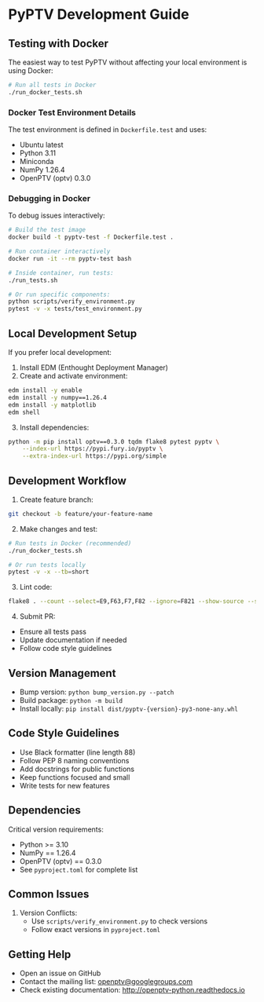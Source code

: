 # PyPTV Development Guide

## Testing with Docker

The easiest way to test PyPTV without affecting your local environment is using Docker:

```bash
# Run all tests in Docker
./run_docker_tests.sh
```

### Docker Test Environment Details

The test environment is defined in `Dockerfile.test` and uses:
- Ubuntu latest
- Python 3.11
- Miniconda
- NumPy 1.26.4
- OpenPTV (optv) 0.3.0

### Debugging in Docker

To debug issues interactively:

```bash
# Build the test image
docker build -t pyptv-test -f Dockerfile.test .

# Run container interactively
docker run -it --rm pyptv-test bash

# Inside container, run tests:
./run_tests.sh

# Or run specific components:
python scripts/verify_environment.py
pytest -v -x tests/test_environment.py
```

## Local Development Setup

If you prefer local development:

1. Install EDM (Enthought Deployment Manager)
2. Create and activate environment:
```bash
edm install -y enable
edm install -y numpy==1.26.4
edm install -y matplotlib
edm shell
```

3. Install dependencies:
```bash
python -m pip install optv==0.3.0 tqdm flake8 pytest pyptv \
    --index-url https://pypi.fury.io/pyptv \
    --extra-index-url https://pypi.org/simple
```

## Development Workflow

1. Create feature branch:
```bash
git checkout -b feature/your-feature-name
```

2. Make changes and test:
```bash
# Run tests in Docker (recommended)
./run_docker_tests.sh

# Or run tests locally
pytest -v -x --tb=short
```

3. Lint code:
```bash
flake8 . --count --select=E9,F63,F7,F82 --ignore=F821 --show-source --statistics
```

4. Submit PR:
- Ensure all tests pass
- Update documentation if needed
- Follow code style guidelines

## Version Management

- Bump version: `python bump_version.py --patch`
- Build package: `python -m build`
- Install locally: `pip install dist/pyptv-{version}-py3-none-any.whl`

## Code Style Guidelines

- Use Black formatter (line length 88)
- Follow PEP 8 naming conventions
- Add docstrings for public functions
- Keep functions focused and small
- Write tests for new features

## Dependencies

Critical version requirements:
- Python >= 3.10
- NumPy == 1.26.4
- OpenPTV (optv) == 0.3.0
- See `pyproject.toml` for complete list

## Common Issues

1. Version Conflicts:
   - Use `scripts/verify_environment.py` to check versions
   - Follow exact versions in `pyproject.toml`

## Getting Help

- Open an issue on GitHub
- Contact the mailing list: openptv@googlegroups.com
- Check existing documentation: http://openptv-python.readthedocs.io
